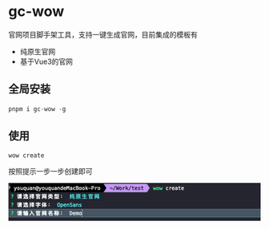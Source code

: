 # gc-wow
官网项目脚手架工具，支持一键生成官网，目前集成的模板有
- 纯原生官网
- 基于Vue3的官网

## 全局安装
```js
pnpm i gc-wow -g
```

## 使用
```shell
wow create
```
按照提示一步一步创建即可

<img src='README.assets/capture1.png'/>

